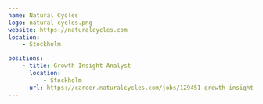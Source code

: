 ```yaml
---
name: Natural Cycles
logo: natural-cycles.png
website: https://naturalcycles.com
location:
    - Stockholm

positions:
    - title: Growth Insight Analyst
      location:
          - Stockholm
      url: https://career.naturalcycles.com/jobs/129451-growth-insight-analyst
---
```

